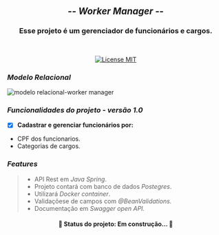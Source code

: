 
<h2 align="center">
    <i>
 -- Worker Manager --
    </i>
</h2>


<h3 align="center"> 
  Esse projeto é um gerenciador de funcionários e cargos.
</h3>
<br>

<p align="center">
  <a href="https://opensource.org/licenses/MIT">
    <img src="https://img.shields.io/badge/License-MIT-blue.svg" alt="License MIT">
  </a>
</p>

 ### *Modelo Relacional*


![modelo relacional-worker manager](https://user-images.githubusercontent.com/79847279/179746651-8ce9bf76-b068-4156-ac46-658d6f20a0cc.png)
### *Funcionalidades do projeto - versão 1.0*

- [x] **Cadastrar e gerenciar funcionários por:**
- CPF dos funcionarios.
- Categorias de cargos.



### *Features*

> - API Rest em *Java Spring*.
> - Projeto contará com banco de dados *Postegres*.
> - Utilizará *Docker container*.
> - Validaçõese de campos com *@BeanValidations.*
> - Documentação em *Swagger open API.*

  <h4 align="center">
  🚧 Status do projeto: Em construção...  🚧
  </h4>



